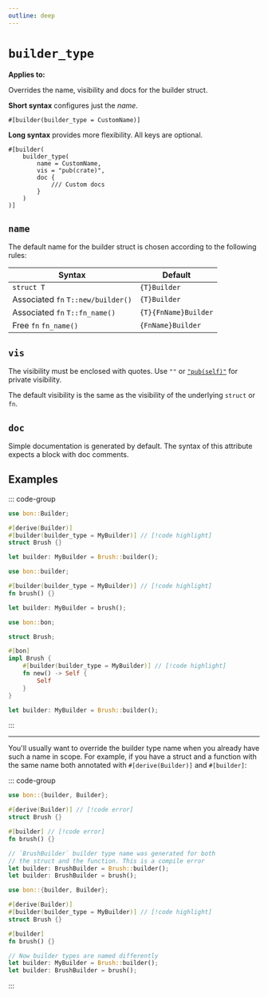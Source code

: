 ```yaml
---
outline: deep
---
```


# `builder_type`

**Applies to:** <Badge text="structs"/> <Badge text="free functions"/> <Badge text="associated methods"/>

Overrides the name, visibility and docs for the builder struct.

**Short syntax** configures just the *name*.

```attr
#[builder(builder_type = CustomName)]
```

**Long syntax** provides more flexibility. All keys are optional.

```attr
#[builder(
    builder_type(
        name = CustomName,
        vis = "pub(crate)",
        doc {
            /// Custom docs
        }
    )
)]
```

## `name`

The default name for the builder struct is chosen according to the following rules:

| Syntax                             | Default
| -----------------------------------|------------------------
| `struct T`                         | `{T}Builder`
| Associated `fn` `T::new/builder()` | `{T}Builder`
| Associated `fn` `T::fn_name()`     | `{T}{FnName}Builder`
| Free       `fn` `fn_name()`        | `{FnName}Builder`

## `vis`

The visibility must be enclosed with quotes. Use `""` or [`"pub(self)"`](https://doc.rust-lang.org/reference/visibility-and-privacy.html#pubin-path-pubcrate-pubsuper-and-pubself) for private visibility.

The default visibility is the same as the visibility of the underlying `struct` or `fn`.

## `doc`

Simple documentation is generated by default. The syntax of this attribute expects a block with doc comments.

## Examples

::: code-group

```rust [Struct]
use bon::Builder;

#[derive(Builder)]
#[builder(builder_type = MyBuilder)] // [!code highlight]
struct Brush {}

let builder: MyBuilder = Brush::builder();
```

```rust [Free function]
use bon::builder;

#[builder(builder_type = MyBuilder)] // [!code highlight]
fn brush() {}

let builder: MyBuilder = brush();
```

```rust [Associated method]
use bon::bon;

struct Brush;

#[bon]
impl Brush {
    #[builder(builder_type = MyBuilder)] // [!code highlight]
    fn new() -> Self {
        Self
    }
}

let builder: MyBuilder = Brush::builder();
```

:::

---

You'll usually want to override the builder type name when you already have such a name in scope. For example, if you have a struct and a function with the same name both annotated with `#[derive(Builder)]` and `#[builder]`:

::: code-group

```rust compile_fail [Errored]
use bon::{builder, Builder};

#[derive(Builder)] // [!code error]
struct Brush {}

#[builder] // [!code error]
fn brush() {}

// `BrushBuilder` builder type name was generated for both
// the struct and the function. This is a compile error
let builder: BrushBuilder = Brush::builder();
let builder: BrushBuilder = brush();
```

```rust [Fixed]
use bon::{builder, Builder};

#[derive(Builder)]
#[builder(builder_type = MyBuilder)] // [!code highlight]
struct Brush {}

#[builder]
fn brush() {}

// Now builder types are named differently
let builder: MyBuilder = Brush::builder();
let builder: BrushBuilder = brush();
```

:::
